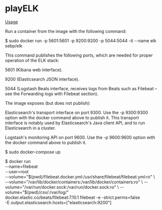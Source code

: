 # playELK

[Usage](https://elk-docker.readthedocs.io/#usage)

Run a container from the image with the following command:

$ sudo docker run -p 5601:5601 -p 9200:9200 -p 5044:5044 -it --name elk sebp/elk

This command publishes the following ports, which are needed for proper operation of the ELK stack:

5601 (Kibana web interface).

9200 (Elasticsearch JSON interface).

5044 (Logstash Beats interface, receives logs from Beats such as Filebeat – see the Forwarding logs with Filebeat section).

The image exposes (but does not publish):

Elasticsearch's transport interface on port 9300. Use the -p 9300:9300 option with the docker command above to publish it. This transport interface is notably used by Elasticsearch's Java client API, and to run Elasticsearch in a cluster.

Logstash's monitoring API on port 9600. Use the -p 9600:9600 option with the docker command above to publish it.

$ sudo docker-compose up

$ docker run \
  --name=filebeat \
  --user=root \
  --volume="$(pwd)/filebeat.docker.yml:/usr/share/filebeat/filebeat.yml:ro" \
  --volume="/var/lib/docker/containers:/var/lib/docker/containers:ro" \
  --volume="/var/run/docker.sock:/var/run/docker.sock:ro" \
  --volume="$(pwd)/csv/:/var/log/" \
  docker.elastic.co/beats/filebeat:7.10.1 filebeat -e -strict.perms=false \
  -E output.elasticsearch.hosts=["elasticsearch:9200"]

